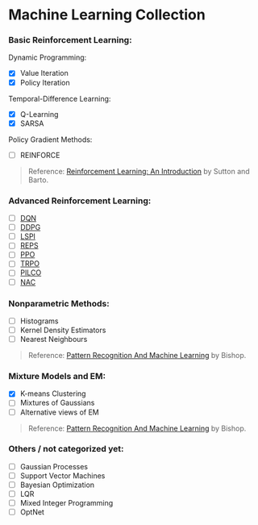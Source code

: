 # Machine Learning Collection

### Basic Reinforcement Learning:
Dynamic Programming:
- [x] Value Iteration
- [x] Policy Iteration

Temporal-Difference Learning:
- [x] Q-Learning
- [x] SARSA

Policy Gradient Methods:
- [ ] REINFORCE

> Reference: [Reinforcement Learning:
An Introduction](http://incompleteideas.net/book/bookdraft2017nov5.pdf) by Sutton and Barto.

### Advanced Reinforcement Learning:
- [ ] [DQN](https://www.cs.toronto.edu/~vmnih/docs/dqn.pdf)
- [ ] [DDPG](https://arxiv.org/abs/1509.02971)
- [ ] [LSPI](http://www.jmlr.org/papers/volume4/lagoudakis03a/lagoudakis03a.pdf)
- [ ] [REPS](https://www.ias.informatik.tu-darmstadt.de/uploads/Alumni/HerkeVanHoof/vanHoof_JMLR_2017.pdf)
- [ ] [PPO](https://arxiv.org/abs/1707.06347)
- [ ] [TRPO](https://arxiv.org/pdf/1502.05477.pdf)
- [ ] [PILCO](http://mlg.eng.cam.ac.uk/pilco/)
- [ ] [NAC](https://homes.cs.washington.edu/~todorov/courses/amath579/reading/NaturalActorCritic.pdf)

### Nonparametric Methods:
- [ ] Histograms
- [ ] Kernel Density Estimators
- [ ] Nearest Neighbours

> Reference: [Pattern Recognition And Machine Learning](http://users.isr.ist.utl.pt/~wurmd/Livros/school/Bishop%20-%20Pattern%20Recognition%20And%20Machine%20Learning%20-%20Springer%20%202006.pdf) by Bishop.

### Mixture Models and EM:
- [x] K-means Clustering
- [ ] Mixtures of Gaussians
- [ ] Alternative views of EM

> Reference: [Pattern Recognition And Machine Learning](http://users.isr.ist.utl.pt/~wurmd/Livros/school/Bishop%20-%20Pattern%20Recognition%20And%20Machine%20Learning%20-%20Springer%20%202006.pdf) by Bishop.

### Others / not categorized yet:
- [ ] Gaussian Processes
- [ ] Support Vector Machines
- [ ] Bayesian Optimization
- [ ] LQR
- [ ] Mixed Integer Programming
- [ ] OptNet
